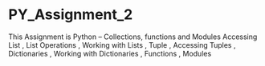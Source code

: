 # PY_Assignment_2

This Assignment is Python – Collections, functions and Modules 
  Accessing List ,
  List Operations ,
  Working with Lists ,
  Tuple ,
  Accessing Tuples ,
  Dictionaries ,
  Working with Dictionaries ,
  Functions ,
  Modules
